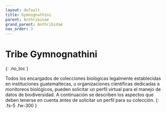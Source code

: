 ```yaml
---
layout: default
title: Gymnognathini
parent: Anthribinae
grand_parent: Anthribidae
nav_order: 3
---
```



# Tribe Gymnognathini
{: .no_toc }

Todos los encargados de colecciones biológicas legalmente establecidas en instituciones guatemaltecas, u organizaciones científicas dedicadas a monitoreos biológicos, pueden solicitar un perfil virtual para el manejo de datos de biodiversidad. A continuación se describen los aspectos que deben tenerse en cuenta antes de solicitar un perfil para su colección.
{: .fs-5 .fw-300 }
